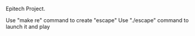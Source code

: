 Epitech Project.

Use "make re" command to create "escape"
Use "./escape" command to launch it and play
